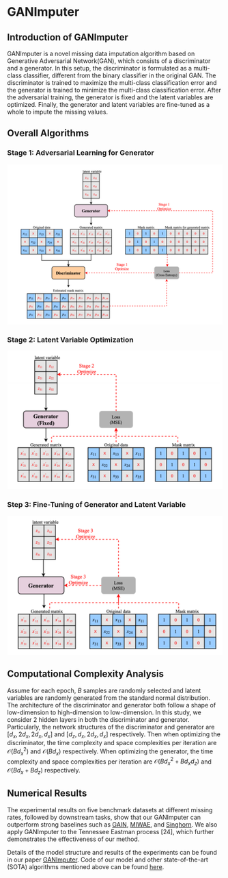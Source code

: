 <script type="text/javascript"
  src="https://cdn.mathjax.org/mathjax/latest/MathJax.js?config=TeX-AMS-MML_HTMLorMML">
</script>

# GANImputer
## Introduction of GANImputer
GANImputer is a novel missing data imputation algorithm based on Generative Adversarial Network(GAN), which consists of a discriminator and a generator. In this setup, the discriminator is formulated as a multi-class classifier, different from the binary classifier in the original GAN. The discriminator is trained to maximize the multi-class classification error and the generator is trained to minimize the multi-class classification error. After the adversarial training, the generator is fixed and the latent variables are optimized. Finally, the generator and latent variables are fine-tuned as a whole to impute the missing values.

## Overall Algorithms
### Stage 1: Adversarial Learning for Generator
![image](https://github.com/hongyuchen2andrew/GANImputer/blob/main/optimization/stage1.png)
### Stage 2: Latent Variable Optimization
![image](https://github.com/hongyuchen2andrew/GANImputer/blob/main/optimization/stage2.png)
### Step 3: Fine-Tuning of Generator and Latent Variable
![image](https://github.com/hongyuchen2andrew/GANImputer/blob/main/optimization/stage3.png)

## Computational Complexity Analysis
Assume for each epoch, $B$ samples are randomly selected and latent variables are randomly generated from the standard normal distribution. The architecture of the discriminator and generator both follow a shape of low-dimension to high-dimension to low-dimension. In this study, we consider 2 hidden layers in both the discriminator and generator. Particularly, the network structures of the discriminator and generator are $[d_x, 2d_x, 2d_x, d_x]$ and $[d_z, d_x, 2d_x, d_x]$ respectively. Then when optimizing the discriminator, the time complexity and space complexities per iteration are $\mathcal{O}(Bd_x^2)$ and $\mathcal{O}(Bd_x)$ respectively. When optimizing the generator, the time complexity and space complexities per iteration are $\mathcal{O}(Bd_x^2+Bd_xd_z)$ and $\mathcal{O}(Bd_x+Bd_z)$ respectively.

## Numerical Results
The experimental results on five benchmark datasets at different missing rates, followed by downstream tasks, show that our GANImputer can outperform strong baselines such as [GAIN](https://arxiv.org/pdf/1806.02920.pdf), [MIWAE](https://arxiv.org/pdf/1812.02633.pdf), and [Singhorn](https://arxiv.org/pdf/2002.03860.pdf). We also apply GANImputer to the Tennessee Eastman process [24], which further demonstrates the effectiveness of our method.

Details of the model structure and results of the experiments can be found in our paper [GANImputer](https://github.com/hongyuchen2andrew/GANImputer/blob/main/GANImputer.pdf).
Code of our model and other state-of-the-art (SOTA) algorithms mentioned above can be found [here](https://github.com/hongyuchen2andrew/GANImputer/blob/main/models).
